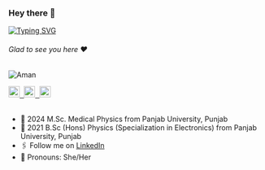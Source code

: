 ### Hey there :wave:

[![Typing SVG](https://readme-typing-svg.herokuapp.com?color=%2336BCF7&lines=This+is+Amandeep+Kaur)](https://git.io/typing-svg)

###### Glad to see you here :heart:

<p align="left"> <img src="https://komarev.com/ghpvc/?username=Amandeep-Kaur&label=Views&color=blue&style=plastic" alt="Aman" /> </p>

</a>
<a href="https://www.linkedin.com/in/amandeep-kaur-202585232/">
  <kbd>
  <img align="centre" alt="Amandeep-Kaur's LinkdeIn" width="22px" src="https://cdn-icons-png.flaticon.com/512/174/174857.png" />
</a>

<a href="https://devfolio.co/@07Amandeep">
  <kbd>
  <img align="centre" alt="Amandeep-Kaur's Devfolio" width="22px" src="https://avatars.githubusercontent.com/u/38809367?s=280&v=4" />
</a>

<a href="mailto:05adk2001@gmail.com">
  <kbd>
  <img align="centre" alt="Amandeep-Kaur's Email" width="22px" src="https://upload.wikimedia.org/wikipedia/commons/thumb/d/df/Microsoft_Office_Outlook_%282018%E2%80%93present%29.svg/1101px-Microsoft_Office_Outlook_%282018%E2%80%93present%29.svg.png" />
</a>

<br/>
<br/>


- 🏫 2024 M.Sc. Medical Physics from Panjab University, Punjab
- 🏫 2021 B.Sc (Hons) Physics (Specialization in Electronics) from Panjab University, Punjab 
- 🖇  Follow me on [LinkedIn](https://www.linkedin.com/in/amandeep-kaur-202585232/)
- 👯 Pronouns: She/Her
